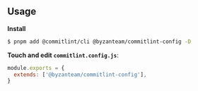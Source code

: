 ## Usage

**Install**

```bash
$ pnpm add @commitlint/cli @byzanteam/commitlint-config -D
```

**Touch and edit `commitlint.config.js`**:

```js
module.exports = {
  extends: ['@byzanteam/commitlint-config'],
}
```
